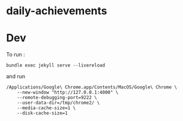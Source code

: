 # daily-achievements


# Dev

To run : 

```
bundle exec jekyll serve --livereload
```

and run

```
/Applications/Google\ Chrome.app/Contents/MacOS/Google\ Chrome \
    --new-window "http://127.0.0.1:4000" \
    --remote-debugging-port=9222 \
    --user-data-dir=/tmp/chrome2/ \
    --media-cache-size=1 \
    --disk-cache-size=1
```
